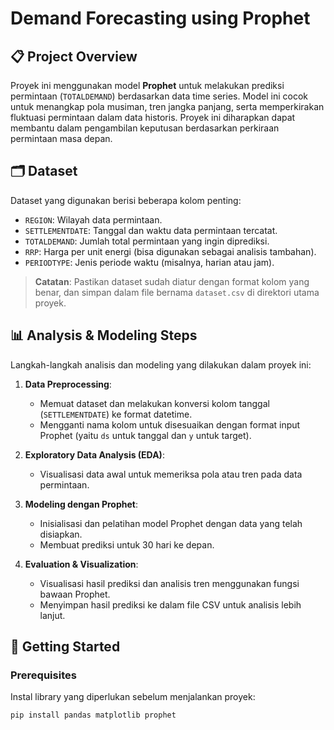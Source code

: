 # Demand Forecasting using Prophet

## 📋 Project Overview
Proyek ini menggunakan model **Prophet** untuk melakukan prediksi permintaan (`TOTALDEMAND`) berdasarkan data time series. Model ini cocok untuk menangkap pola musiman, tren jangka panjang, serta memperkirakan fluktuasi permintaan dalam data historis. Proyek ini diharapkan dapat membantu dalam pengambilan keputusan berdasarkan perkiraan permintaan masa depan.

## 🗂 Dataset
Dataset yang digunakan berisi beberapa kolom penting:
- `REGION`: Wilayah data permintaan.
- `SETTLEMENTDATE`: Tanggal dan waktu data permintaan tercatat.
- `TOTALDEMAND`: Jumlah total permintaan yang ingin diprediksi.
- `RRP`: Harga per unit energi (bisa digunakan sebagai analisis tambahan).
- `PERIODTYPE`: Jenis periode waktu (misalnya, harian atau jam).

> **Catatan**: Pastikan dataset sudah diatur dengan format kolom yang benar, dan simpan dalam file bernama `dataset.csv` di direktori utama proyek.

## 📊 Analysis & Modeling Steps
Langkah-langkah analisis dan modeling yang dilakukan dalam proyek ini:
1. **Data Preprocessing**:
   - Memuat dataset dan melakukan konversi kolom tanggal (`SETTLEMENTDATE`) ke format datetime.
   - Mengganti nama kolom untuk disesuaikan dengan format input Prophet (yaitu `ds` untuk tanggal dan `y` untuk target).

2. **Exploratory Data Analysis (EDA)**:
   - Visualisasi data awal untuk memeriksa pola atau tren pada data permintaan.

3. **Modeling dengan Prophet**:
   - Inisialisasi dan pelatihan model Prophet dengan data yang telah disiapkan.
   - Membuat prediksi untuk 30 hari ke depan.

4. **Evaluation & Visualization**:
   - Visualisasi hasil prediksi dan analisis tren menggunakan fungsi bawaan Prophet.
   - Menyimpan hasil prediksi ke dalam file CSV untuk analisis lebih lanjut.

## 🚀 Getting Started

### Prerequisites
Instal library yang diperlukan sebelum menjalankan proyek:
```bash
pip install pandas matplotlib prophet
